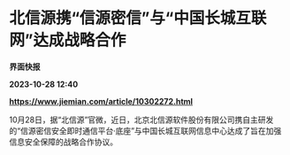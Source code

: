 # 北信源携“信源密信”与“中国长城互联网”达成战略合作
**界面快报**

**2023-10-28 12:40**

**https://www.jiemian.com/article/10302272.html**

10月28日，据“北信源”官微，近日，北京北信源软件股份有限公司携自主研发的“信源密信安全即时通信平台·底座”与中国长城互联网信息中心达成了旨在加强信息安全保障的战略合作协议。